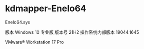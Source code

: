 # kdmapper-EneIo64

EneIo64.sys 

版本	Windows 10 专业版
版本号	21H2
操作系统内部版本	19044.1645


VMware® Workstation 17 Pro
